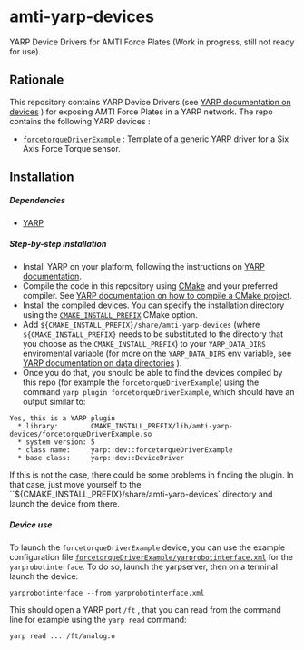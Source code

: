 # amti-yarp-devices
YARP Device Drivers for AMTI Force Plates (Work in progress, still not ready for use).

## Rationale
This repository contains YARP Device Drivers (see [YARP documentation on devices](http://www.yarp.it/note_devices.html) ) for 
exposing AMTI Force Plates in a YARP network. 
The repo contains the following YARP devices : 
* [`forcetorqueDriverExample`](forceTorqueDriverExample) : Template of a generic YARP driver for a Six Axis Force Torque sensor. 

## Installation

##### Dependencies
- [YARP](https://github.com/robotology/yarp)

##### Step-by-step installation
* Install YARP on your platform, following the instructions on [YARP documentation](http://www.yarp.it/install.html). 
* Compile the code in this repository using [CMake](https://cmake.org/) and your preferred compiler. See [YARP documentation on how to compile a CMake project](http://www.yarp.it/using_cmake.html).
* Install the compiled devices. You can specify the installation directory using the [`CMAKE_INSTALL_PREFIX`](https://cmake.org/cmake/help/v3.0/variable/CMAKE_INSTALL_PREFIX.html) CMake option.
* Add `${CMAKE_INSTALL_PREFIX}/share/amti-yarp-devices` (where `${CMAKE_INSTALL_PREFIX}` needs to be substituted to the directory that you choose as the `CMAKE_INSTALL_PREFIX`) to your `YARP_DATA_DIRS` enviromental variable (for more on the `YARP_DATA_DIRS` env variable, see [YARP documentation on data directories](http://www.yarp.it/yarp_data_dirs.html) ). 
* Once you do that, you should be able to find the devices compiled by this repo (for example the `forcetorqueDriverExample`) using the command `yarp plugin forcetorqueDriverExample`, which should have an output similar to:
~~~
Yes, this is a YARP plugin
  * library:        CMAKE_INSTALL_PREFIX/lib/amti-yarp-devices/forcetorqueDriverExample.so
  * system version: 5
  * class name:     yarp::dev::forcetorqueDriverExample
  * base class:     yarp::dev::DeviceDriver
~~~
If this is not the case, there could be some problems in finding the plugin. In that case, just move yourself to the ``${CMAKE_INSTALL_PREFIX}/share/amti-yarp-devices` directory and launch the device from there.

##### Device use 
To launch the `forcetorqueDriverExample` device, you can use the example configuration file [`forcetorqueDriverExample/yarprobotinterface.xml`](forcetorqueDriverExample/yarprobotinterface.xml) for the `yarprobotinterface`.
To do so, launch the yarpserver, then on a terminal launch the device:
~~~
yarprobotinterface --from yarprobotinterface.xml
~~~
This should open a YARP port `/ft` , that you can read from the command line for example using the `yarp read` command:
~~~
yarp read ... /ft/analog:o
~~~
